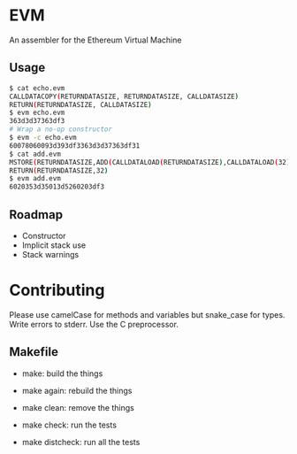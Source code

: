 EVM
========
An assembler for the Ethereum Virtual Machine

## Usage
```sh
$ cat echo.evm
CALLDATACOPY(RETURNDATASIZE, RETURNDATASIZE, CALLDATASIZE)
RETURN(RETURNDATASIZE, CALLDATASIZE)
$ evm echo.evm
363d3d37363df3
# Wrap a no-op constructor
$ evm -c echo.evm
60078060093d393df3363d3d37363df31
$ cat add.evm
MSTORE(RETURNDATASIZE,ADD(CALLDATALOAD(RETURNDATASIZE),CALLDATALOAD(32)))
RETURN(RETURNDATASIZE,32)
$ evm add.evm
6020353d35013d5260203df3
```

## Roadmap
* Constructor
* Implicit stack use
* Stack warnings

# Contributing
Please use camelCase for methods and variables but snake\_case for types.
Write errors to stderr.
Use the C preprocessor.

## Makefile

- make: build the things

- make again: rebuild the things

- make clean: remove the things

- make check: run the tests

- make distcheck: run all the tests
